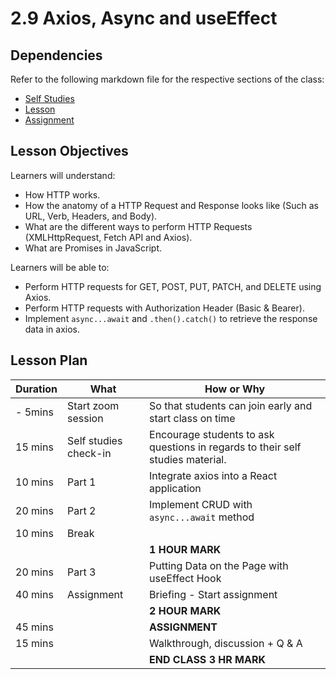 # 2.9 Axios, Async and useEffect

## Dependencies

Refer to the following markdown file for the respective sections of the class:
- [Self Studies](https://github.com/su-ntu-ctp/6m-software-2.1-react-intro/blob/main/reference.md#29-axios-asynchronous-and-useeffect)
- [Lesson](./lesson.md)
- [Assignment](./assignment.md)

## Lesson Objectives

Learners will understand:
- How HTTP works.
- How the anatomy of a HTTP Request and Response looks like (Such as URL, Verb, Headers, and Body).
- What are the different ways to perform HTTP Requests (XMLHttpRequest, Fetch API and Axios).
- What are Promises in JavaScript.

Learners will be able to:
- Perform HTTP requests for GET, POST, PUT, PATCH, and DELETE using Axios.
- Perform HTTP requests with Authorization Header (Basic & Bearer).
- Implement `async...await` and `.then().catch()` to retrieve the response data in axios.


## Lesson Plan

|Duration|What|How or Why|
|--------|-----|-------|
|- 5mins | Start zoom session | So that students can join early and start class on time|
| 15 mins | Self studies check-in | Encourage students to ask questions in regards to their self studies material. |
| 10 mins | Part 1 | Integrate axios into a React application |
| 20 mins | Part 2 | Implement CRUD with `async...await` method |
| 10 mins | Break | |
|||**1 HOUR MARK**|
| 20 mins | Part 3 | Putting Data on the Page with useEffect Hook |
| 40 mins | Assignment | Briefing - Start assignment |
|||**2 HOUR MARK**|
| 45 mins || **ASSIGNMENT**  | 
| 15 mins || Walkthrough, discussion + Q & A | 
|||**END CLASS 3 HR MARK**|

